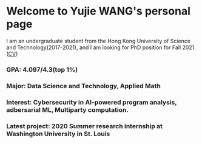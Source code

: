 
# Welcome to Yujie WANG's personal page
I am an undergraduate student from the Hong Kong University of Science and Technology(2017-2021), and I am looking for PhD position for Fall 2021.([CV](https://github.com/WrainJ/wrainj.github.io/raw/master/hkust_WANG%20Yujie_CV.pdf))

### GPA: 4.097/4.3(top 1%)
### Major: Data Science and Technology, Applied Math
### Interest: Cybersecurity in AI-powered program analysis, adbersarial ML, Multiparty computation.
### Latest project: 2020 Summer research internship at Washington University in St. Louis
